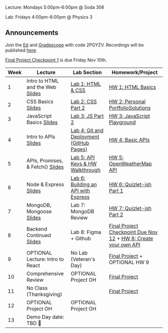 Lecture: Mondays 5:00pm-6:00pm @ Soda 306

Lab: Fridays 4:00pm-6:00pm @ Physics 3

## Announcements
Join the [Ed](https://edstem.org/us/join/hAbV5D) and [Gradescope](https://www.gradescope.com) with code 2PGYZV. Recordings will be published [here](https://drive.google.com/drive/folders/1XAtjL4oDUdC0uf3Nsrkdogoi8p3U37nr?usp=drive_link).

[Final Project Checkpoint 1](#/hw/web/spec) is due Friday Nov 10th.

| Week | Lecture                                                                                                                                                                                                                                                                          | Lab Section                           | Homework/Project                                                                |
|------|----------------------------------------------------------------------------------------------------------------------------------------------------------------------------------------------------------------------------------------------------------------------------------|---------------------------------------|---------------------------------------------------------------------------------|
| 1    | Intro to HTML and the Web [Slides](https://docs.google.com/presentation/d/1UcdmKHfwTBa-SnR3G23D9XF4xvvrNzXVHSYczy8U_ug/edit)   | [Lab 1: HTML & CSS](https://docs.google.com/presentation/d/1tkhwUvDWGnJZLTWv4SCvPtd1XPH0GKAS7aatzZsj2aA/edit?usp=sharing)  | [HW 1: HTML Basics](#/hw/web/hw1)     |
| 2    | CSS Basics [Slides](https://docs.google.com/presentation/d/1ugHZ98EAWHLxFj5mVykZiH-1CGMEICS2mljBivZ-pW4/edit?usp=sharing)                             | [Lab 2: CSS Part 2](https://docs.google.com/presentation/d/17mnkmwGId_L5ChDgGw7dma11CRWvPfuSPcBpSzKHyso/edit?usp=sharing)   | [HW 2: Personal Portfolio](#/hw/web/hw2)[Solutions](assets/hw2/fa23-hw2-sols.zip) |
| 3    | JavaScript Basics [Slides](https://docs.google.com/presentation/d/1Im8zmJ5fdH7KwN3bdAO6tGDB6ZWTSaFxDEKE9uyPd2c/edit?usp=sharing)  | [Lab 3: JS Part 2](https://docs.google.com/presentation/d/1EiH2TaVNuTlPSAgVICgpqxkasS5FHBkQJEB_OgLjZGA/edit?usp=sharing) | [HW 3: JavaScript Playground](#/hw/web/hw3)                                    |
| 4    | Intro to APIs [Slides](https://docs.google.com/presentation/d/15Z_9r2RvC0lpORgY1B36PMHhgbIkXNM1JqkaOLHg-c4/edit?usp=sharing)     | [Lab 4: Git and Deployment (GitHub Pages)](https://docs.google.com/presentation/d/1KprpWhlgZ5rbIASS2qnnD-JidRpqUHWMN1WHkvI_wyE/edit?usp=sharing)            | [HW 4: Basic APIs](https://www.gradescope.com)   |
| 5    | APIs, Promises, & Fetch() [Slides](https://docs.google.com/presentation/d/1ha5HZkX6n1dUgOoSL7OravcbBiPFDkwXZZjLxDOp7Ho/edit?usp=sharing) | [Lab 5: API Keys & HW Walkthrough](https://docs.google.com/presentation/d/104qL6ysa1rN0Pd_BcSGpo4Sxpz0nemziMy0nCq-UArY/edit?usp=sharing)   | [HW 5: OpenWeatherMap API](#/hw/web/hw5)   |
| 6    | Node & Express [Slides](https://docs.google.com/presentation/d/1A7mK0etb0R4Jm3CJkXKHRWdmWKRgjjcOkT-JYMgELQE/edit?usp=sharing)    | [Lab 6: Building an API with Express](https://docs.google.com/presentation/d/1gMRWMoVL2xXBnthyaMY8ySSu9v_8Jm3-IuoShh-ptBU/edit)            | [HW 6: Quizlet-ish Part 1](#/hw/web/hw6) |
| 7    | MongoDB, Mongoose [Slides](https://docs.google.com/presentation/d/1kc3av3aQUS5Bgjg98HzY377VKWyeJ4lQcVywC6D-rTM/edit#slide=id.g17893090c69_0_142)    | Lab 7: MongoDB Review           | [HW 7: Quizlet-ish Part 2](#/hw/web/hw7) |
| 8    | Backend Continued [Slides](https://docs.google.com/presentation/d/1VahUS8xhRltUkG_IJ_mPXCd4-06NrELkoiwYkmRoWJw/edit)  | Lab 8: Figma + Github |  [Final Project Checkpoint Due Nov 12](#/hw/web/spec) + [HW 8: Create your own API](#/hw/web/fa23-hw8)
| 9    | OPTIONAL Lecture: Intro to React | No Lab (Veteran's Day) | [Final Project](#/hw/web/spec) + OPTIONAL HW 9    |
| 10   | Comprehensive Review   | OPTIONAL Project OH           | [Final Project](#/hw/web/spec) |
| 11   | No Class (Thanksgiving) | | [Final Project](#/hw/web/spec)
| 12   | OPTIONAL Project OH        | OPTIONAL Project OH                     |   |
| 13   | Demo Day date: TBD 🎉  |
